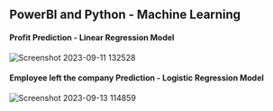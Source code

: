## PowerBI and Python - Machine Learning
#### Profit Prediction - Linear Regression Model

![Screenshot 2023-09-11 132528](https://github.com/Rulzyushan/Power-BI-and-Python-Machine-Learning/assets/106433847/09fefbcd-b9c8-4054-81b5-0e290055d5cb)

#### Employee left the company Prediction - Logistic Regression Model
![Screenshot 2023-09-13 114859](https://github.com/Rulzyushan/Power-BI-and-Python-Machine-Learning/assets/106433847/ba9bb325-d0ad-4200-aa4d-3981d4492775)
